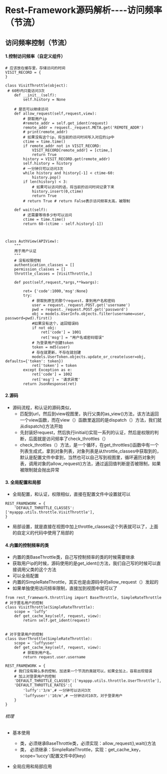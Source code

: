 # Rest-Framework源码解析----访问频率（节流）


## 访问频率控制（节流）

#### 1.控制访问频率（自定义组件）

```
# 应该放在缓存里，存储访问的时间
VISIT_RECORD = {
}

class VisitThrottle(object):
 # 60秒内只能访问3次
    def __init__(self):
        self.history = None

    # 是否可以继续访问
    def allow_request(self,request,view):
        # 获取用户ip
        #remote_addr = self.get_ident(request)
        remote_addr = request._request.META.get('REMOTE_ADDR')
        # print(remote_addr)
        # 如果没有这个ip，将当前的访问时间写入对应的ip中
        ctime = time.time()
        if remote_addr not in VISIT_RECORD:
            VISIT_RECORD[remote_addr] = [ctime,]
            return True
        history = VISIT_RECORD.get(remote_addr)
        self.history = history
        # 一分钟只可以访问3次
        while history and history[-1] < ctime-60:
            history.pop()
        if len(history) < 3:
            # 如果可以访问的话，将当前的访问时间记录下来
            history.insert(0,ctime)
            return True
        # return True # return False表示访问频率太高，被限制

    def wait(self):
        # 还需要等待多少秒可以访问
        ctime = time.time()
        return 60-(ctime - self.history[-1])



class AuthView(APIView):
    """
    用于用户认证
    """
    # 没有权限控制
    authentication_classes = []
    permission_classes = []
    throttle_classes = [VisitThrottle,]

    def post(self,request,*args,**kwargs):

        ret= {'code':1000,'msg':None}
        try:
            # 获取到原生的那个request，拿到用户名和密码
            user = request._request.POST.get('username')
            pwd = request._request.POST.get('password')
            obj = models.UserInfo.objects.filter(username=user, password=pwd).first()
            #如果没有这个，返回错误码
            if not obj:
                ret['code'] = 1001
                ret['msg'] = "用户名或密码错误"
            # 为登录用户创建token
            token = md5(user)
            # 存在就更新，不存在就创建
            models.UserToken.objects.update_or_create(user=obj, defaults={'token': token})
            ret['token'] = token
        except Exception as e:
            ret['code'] = 1002
            ret['msg'] = '请求异常'
        return JsonResponse(ret)
```
#### 2.源码
- 源码流程，和认证的源码类似，
    - 匹配到url，然后到view视图里，执行父类的as_view()方法，该方法返回一个view函数，而在view（）函数里返回的是dispatch（）方法，我们就从dispatch()方法开始
    - 先封装好request，然后执行initial()实现一系列的认证，然后是权限的判断，后面就是访问频率了check_throttles（）
    - check_throttles（）方法，是一个循环，在get_throttles()函数中有一个列表生成式，拿到对象列表，对象列表是从throttle_classes中获取到的，默认是配置文件中拿到，当然也可以自己写到视图里，循环遍历对象列表，调用对象的allow_request()方法，通过返回值判断是否被限制，如果被限制就会抛出异常

#### 3. 全局配置和局部

- 全局配置，和认证，权限相似，直接在配置文件中设置就可以

```
REST_FRAMEWORK = {
    'DEFAULT_THROTTLE_CLASSES':['myappp.utils.throttle.VisitThrottle'],
}

```
- 局部设置，就是直接在视图中加上throttle_classes这个列表就可以了，上面的自定义的代码中使用了局部的


#### 4.内置的控制频率的类
- 内置的类BaseThrottle类，自己写控制频率的类的时候需要继承
- 获取用户ip的时候，源码使用的是get_ident()方法，我们自己写的时候可以直接调用父类的这个方法
- 可以全局配置
- 内置的SimpleRateThrottle，其实也是由源码中的allow_request（）发起的
- 如果单独使用访问频率限制，直接加到视图中就可以了

```
from rest_framework.throttling import BaseThrottle, SimpleRateThrottle
# 对于匿名用户的控制
class VisitThrottle(SimpleRateThrottle):
    scope = 'luffy'
    def get_cache_key(self, request, view):
        return self.get_ident(request)


# 对于登录用户的控制
class UserThrottle(SimpleRateThrottle):
    scope = 'luffyuser'
    def get_cache_key(self, request, view):
        # 获取到用户名，
        return request.user.username
```

```
REST_FRAMEWORK = {
    # 我们没有辣么多的控制，加进来一个节流的类就可以，如果全加上，容易出现错误
    # 加上对登录用户的控制
    'DEFAULT_THROTTLE_CLASSES':['myappp.utils.throttle.UserThrottle'],
    'DEFAULT_THROTTLE_RATES':{
        'luffy':'3/m',# 一分钟可以访问3次
        'luffyuser':'10/m',# 一分钟访问10次，对于登录用户
    }
}

```


###### 梳理
- 基本使用
    - 类，必须继承BaseThrottle类，必须实现：allow_request(),wait()方法
    - 类， 必须继承：SimpleRateThrottle，实现：get_cache_key，scope='luccy'(配置文件中的key)

- 全局应用和局部应用
